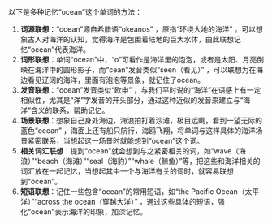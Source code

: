 以下是多种记忆“ocean”这个单词的方法：
1. **词源联想**：“ocean”源自希腊语“okeanos” ，原指“环绕大地的海洋” 。可以想象古人对海洋的认知，觉得海洋是包围着陆地的巨大水体，由此联想记忆“ocean”代表海洋。
2. **词形联想**：单词“ocean”中，“o”可看作是海洋里的泡泡，或者是太阳、月亮倒映在海洋中的圆形影子，而“cean”发音类似“seen（看见）” ，可以联想为在海边看见辽阔的海洋，里面有泡泡等景象，就记住了ocean。
3. **发音联想**：“ocean”发音类似“欧申” ，与我们平时说的“海洋”在语感上有一定相似性，尤其是“洋”字发音的开头部分，通过这种近似的发音来建立与“海洋”含义的联系，帮助记忆。
4. **场景联想**：想象自己身处海边，海浪拍打着沙滩，极目远眺，看到一望无际的蓝色“ocean” ，海面上还有船只航行，海鸥飞翔，将单词与这样具体的海洋场景紧密联系，当想起这一场景时就能想到“ocean”这个词。
5. **相关词汇联想**：提到“ocean”就会想到与之紧密相关的词，如“wave（海浪）”“beach（海滩）”“seal（海豹）”“whale（鲸鱼）”等，把这些和海洋相关的词汇放在一起记忆，当想起其中一个与海洋有关的词时，就容易联想到“ocean”。
6. **短语联想**：记住一些包含“ocean”的常用短语，如“the Pacific Ocean（太平洋）”“across the ocean（穿越大洋）” ，通过这些具体的短语，强化“ocean”表示海洋的印象，加深记忆。 